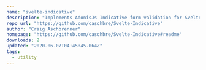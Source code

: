 ```yaml
---
name: "svelte-indicative"
description: "Implements AdonisJs Indicative form validation for Svelte."
repo_url: "https://github.com/caschbre/Svelte-Indicative"
author: "Craig Aschbrenner"
homepage: "https://github.com/caschbre/Svelte-Indicative#readme"
downloads: 2
updated: "2020-06-07T04:45:45.064Z"
tags: 
  - utility
---
```

